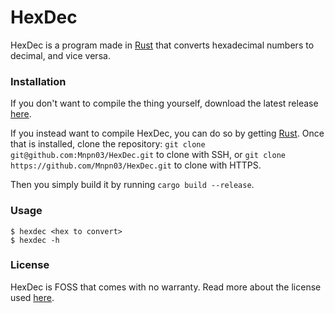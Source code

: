 # HexDec
HexDec is a program made in [Rust](https://www.rust-lang.org) that converts hexadecimal numbers to decimal, and vice versa.

### Installation
If you don't want to compile the thing yourself, download the latest release [here](https://github.com/Mnpn03/HexDec/releases).

If you instead want to compile HexDec, you can do so by getting [Rust](https://www.rust-lang.org/).
Once that is installed, clone the repository:
`git clone git@github.com:Mnpn03/HexDec.git` to clone with SSH, or
`git clone https://github.com/Mnpn03/HexDec.git` to clone with HTTPS.

Then you simply build it by running `cargo build --release`.

### Usage
```
$ hexdec <hex to convert>
$ hexdec -h
```

### License
HexDec is FOSS that comes with no warranty. Read more about the license used [here](https://github.com/Mnpn03/HexDec/blob/master/LICENSE).
